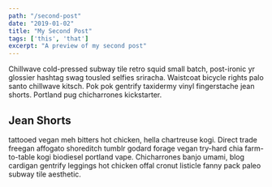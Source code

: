 ```yaml
---
path: "/second-post"
date: "2019-01-02"
title: "My Second Post"
tags: ['this', 'that']
excerpt: "A preview of my second post"
---
```


Chillwave cold-pressed subway tile retro squid small batch, post-ironic yr glossier hashtag swag tousled selfies sriracha. Waistcoat bicycle rights palo santo chillwave kitsch. Pok pok gentrify taxidermy vinyl fingerstache jean shorts. Portland pug chicharrones kickstarter.

## Jean Shorts

tattooed vegan meh bitters hot chicken, hella chartreuse kogi. Direct trade freegan affogato shoreditch tumblr godard forage vegan try-hard chia farm-to-table kogi biodiesel portland vape. Chicharrones banjo umami, blog cardigan gentrify leggings hot chicken offal cronut listicle fanny pack paleo subway tile aesthetic.
